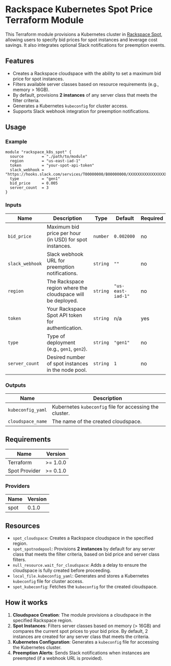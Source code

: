 # Rackspace Kubernetes Spot Price Terraform Module

This Terraform module provisions a Kubernetes cluster in [Rackspace Spot](https://spot.rackspace.com), allowing users to specify bid prices for spot instances and leverage cost savings. It also integrates optional Slack notifications for preemption events.

## Features

- Creates a Rackspace cloudspace with the ability to set a maximum bid price for spot instances.
- Filters available server classes based on resource requirements (e.g., memory > 16GB).
- By default, provisions **2 instances** of any server class that meets the filter criteria.
- Generates a Kubernetes `kubeconfig` for cluster access.
- Supports Slack webhook integration for preemption notifications.

## Usage

### Example

```hcl
module "rackspace_k8s_spot" {
  source        = "./path/to/module"
  region        = "us-east-iad-1"
  token         = "your-spot-api-token"
  slack_webhook = "https://hooks.slack.com/services/T00000000/B00000000/XXXXXXXXXXXXXXXXXXXXXXXX"
  type          = "gen1"
  bid_price     = 0.005
  server_count  = 3
}
```

### Inputs

| Name            | Description                                         | Type     | Default             | Required |
|-----------------|-----------------------------------------------------|----------|---------------------|----------|
| `bid_price`     | Maximum bid price per hour (in USD) for spot instances. | `number` | `0.002000`          | no       |
| `slack_webhook` | Slack webhook URL for preemption notifications.      | `string` | `""`                | no       |
| `region`        | The Rackspace region where the cloudspace will be deployed. | `string` | `"us-east-iad-1"`   | no       |
| `token`         | Your Rackspace Spot API token for authentication.    | `string` | n/a                 | yes      |
| `type`          | Type of deployment (e.g., `gen1`, `gen2`).           | `string` | `"gen1"`            | no       |
| `server_count`  | Desired number of spot instances in the node pool.   | `string` | `1`                 | no       |

### Outputs

| Name                  | Description                              |
|-----------------------|------------------------------------------|
| `kubeconfig_yaml`      | Kubernetes `kubeconfig` file for accessing the cluster. |
| `cloudspace_name`      | The name of the created cloudspace.      |

## Requirements

| Name          | Version  |
|---------------|----------|
| Terraform     | >= 1.0.0 |
| Spot Provider | >= 0.1.0 |

### Providers

| Name   | Version |
|--------|---------|
| spot   | 0.1.0   |

## Resources

- `spot_cloudspace`: Creates a Rackspace cloudspace in the specified region.
- `spot_spotnodepool`: Provisions **2 instances** by default for any server class that meets the filter criteria, based on bid price and server class filters.
- `null_resource.wait_for_cloudspace`: Adds a delay to ensure the cloudspace is fully created before proceeding.
- `local_file.kubeconfig_yaml`: Generates and stores a Kubernetes `kubeconfig` file for cluster access.
- `spot_kubeconfig`: Fetches the `kubeconfig` for the created cloudspace.

## How it works

1. **Cloudspace Creation**: The module provisions a cloudspace in the specified Rackspace region.
2. **Spot Instances**: Filters server classes based on memory (> 16GB) and compares the current spot prices to your bid price. By default, 2 instances are created for any server class that meets the criteria.
3. **Kubernetes Configuration**: Generates a `kubeconfig` file for accessing the Kubernetes cluster.
4. **Preemption Alerts**: Sends Slack notifications when instances are preempted (if a webhook URL is provided).
